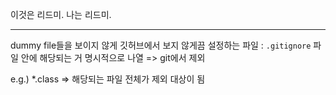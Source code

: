이것은 리드미.
나는 리드미.

---
dummy file들을 보이지 않게 깃허브에서 보지 않게끔 설정하는 파일 : `.gitignore`
파일 안에 해당되는 거 명시적으로 나열 => git에서 제외


e.g.) *.class => 해당되는 파일 전체가 제외 대상이 됨
